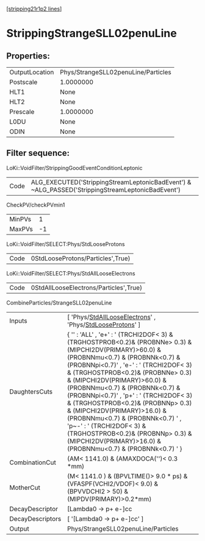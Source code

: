 [[stripping21r1p2 lines]](./stripping21r1p2-index)

# StrippingStrangeSLL02penuLine

## Properties:

|                |                                     |
|----------------|-------------------------------------|
| OutputLocation | Phys/StrangeSLL02penuLine/Particles |
| Postscale      | 1.0000000                           |
| HLT1           | None                                |
| HLT2           | None                                |
| Prescale       | 1.0000000                           |
| L0DU           | None                                |
| ODIN           | None                                |

## Filter sequence:

LoKi::VoidFilter/StrippingGoodEventConditionLeptonic

|      |                                                                                                  |
|------|--------------------------------------------------------------------------------------------------|
| Code | ALG_EXECUTED('StrippingStreamLeptonicBadEvent') & ~ALG_PASSED('StrippingStreamLeptonicBadEvent') |

CheckPV/checkPVmin1

|        |     |
|--------|-----|
| MinPVs | 1   |
| MaxPVs | -1  |

LoKi::VoidFilter/SELECT:Phys/StdLooseProtons

|      |                                   |
|------|-----------------------------------|
| Code | 0StdLooseProtons/Particles',True) |

LoKi::VoidFilter/SELECT:Phys/StdAllLooseElectrons

|      |                                        |
|------|----------------------------------------|
| Code | 0StdAllLooseElectrons/Particles',True) |

CombineParticles/StrangeSLL02penuLine

|                  |                                                                                                                                                                                                                                                                                                                                                                                                                                                                                                                                                                                               |
|------------------|-----------------------------------------------------------------------------------------------------------------------------------------------------------------------------------------------------------------------------------------------------------------------------------------------------------------------------------------------------------------------------------------------------------------------------------------------------------------------------------------------------------------------------------------------------------------------------------------------|
| Inputs           | [ 'Phys/[StdAllLooseElectrons](./stripping21r1p2-commonparticles-stdalllooseelectrons)' , 'Phys/[StdLooseProtons](./stripping21r1p2-commonparticles-stdlooseprotons)' ]                                                                                                                                                                                                                                                                                                                                                                                                                     |
| DaughtersCuts    | { '' : 'ALL' , 'e+' : ' (TRCHI2DOF\< 3) & (TRGHOSTPROB\<0.2)& (PROBNNe\> 0.3) & (MIPCHI2DV(PRIMARY)\>60.0) & (PROBNNmu\<0.7) & (PROBNNk\<0.7) & (PROBNNpi\<0.7)' , 'e-' : ' (TRCHI2DOF\< 3) & (TRGHOSTPROB\<0.2)& (PROBNNe\> 0.3) & (MIPCHI2DV(PRIMARY)\>60.0) & (PROBNNmu\<0.7) & (PROBNNk\<0.7) & (PROBNNpi\<0.7)' , 'p+' : ' (TRCHI2DOF\< 3) & (TRGHOSTPROB\<0.2)& (PROBNNp\> 0.3) & (MIPCHI2DV(PRIMARY)\>16.0) & (PROBNNmu\<0.7) & (PROBNNk\<0.7) ' , 'p~-' : ' (TRCHI2DOF\< 3) & (TRGHOSTPROB\<0.2)& (PROBNNp\> 0.3) & (MIPCHI2DV(PRIMARY)\>16.0) & (PROBNNmu\<0.7) & (PROBNNk\<0.7) ' } |
| CombinationCut   | (AM\< 1141.0) & (AMAXDOCA('')\< 0.3 \*mm)                                                                                                                                                                                                                                                                                                                                                                                                                                                                                                                                                     |
| MotherCut        | (M\< 1141.0 ) & (BPVLTIME()\> 9.0 \* ps) & (VFASPF(VCHI2/VDOF)\< 9.0) & (BPVVDCHI2 \> 50) & (MIPDV(PRIMARY)\>0.2\*mm)                                                                                                                                                                                                                                                                                                                                                                                                                                                                         |
| DecayDescriptor  | [Lambda0 -\> p+ e-]cc                                                                                                                                                                                                                                                                                                                                                                                                                                                                                                                                                                       |
| DecayDescriptors | [ '[Lambda0 -\> p+ e-]cc' ]                                                                                                                                                                                                                                                                                                                                                                                                                                                                                                                                                               |
| Output           | Phys/StrangeSLL02penuLine/Particles                                                                                                                                                                                                                                                                                                                                                                                                                                                                                                                                                           |
